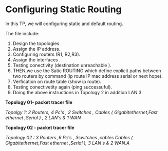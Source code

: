 # Configuring Static Routing

In this TP, we will configuring static and default routing.

The file include: 

1. Design the topologies.
2. Assign the IP address.
3. Configuring routers  (R1, R2,R3).
4. Assign the interfaces .
5. Testing conectivity (destination unreachable ).
6. THEN,we use the Satic ROUTING which define explicit paths between two routers by command (ip route IP mac address serial or next hope).
7. Verfication on route table (show ip route).
8. Testing conectivetity again (ping successuful).
9. Doing the above instructions in Topology 2 in addition LAN 3

**Topology 01- packet tracer file**

*Topolgy 1:  2 Routers, 4 Pc's , 2 Switches , Cables ( Gigabitethernet,Fast ethernet ,Serial ) , 2 LAN's & 1 WAN*

**Topology 02 - packet tracer file**  

*Topology 02 : 3 Routers ,6 Pc's , 3switches ,cables Cables ( Gigabitethernet,Fast ethernet ,Serial ), 3 LAN's & 2 WAN.A*

